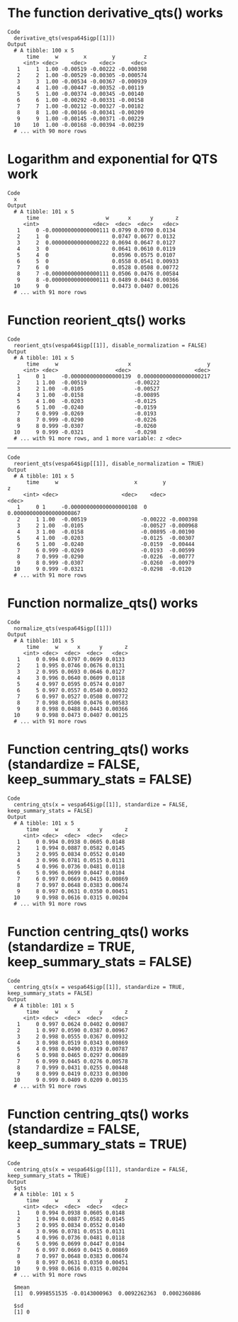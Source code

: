 # The function derivative_qts() works

    Code
      derivative_qts(vespa64$igp[[1]])
    Output
      # A tibble: 100 x 5
          time     w        x        y         z
         <int> <dec>    <dec>    <dec>     <dec>
       1     1  1.00 -0.00519 -0.00222 -0.000398
       2     2  1.00 -0.00529 -0.00305 -0.000574
       3     3  1.00 -0.00534 -0.00367 -0.000939
       4     4  1.00 -0.00447 -0.00352 -0.00119 
       5     5  1.00 -0.00374 -0.00345 -0.00140 
       6     6  1.00 -0.00292 -0.00331 -0.00158 
       7     7  1.00 -0.00212 -0.00327 -0.00182 
       8     8  1.00 -0.00166 -0.00341 -0.00209 
       9     9  1.00 -0.00145 -0.00371 -0.00229 
      10    10  1.00 -0.00168 -0.00394 -0.00239 
      # ... with 90 more rows

# Logarithm and exponential for QTS work

    Code
      x
    Output
      # A tibble: 101 x 5
          time                     w      x      y       z
         <int>                 <dec>  <dec>  <dec>   <dec>
       1     0 -0.000000000000000111 0.0799 0.0700 0.0134 
       2     1  0                    0.0747 0.0677 0.0132 
       3     2  0.000000000000000222 0.0694 0.0647 0.0127 
       4     3  0                    0.0641 0.0610 0.0119 
       5     4  0                    0.0596 0.0575 0.0107 
       6     5  0                    0.0558 0.0541 0.00933
       7     6  0                    0.0528 0.0508 0.00772
       8     7 -0.000000000000000111 0.0506 0.0476 0.00584
       9     8 -0.000000000000000111 0.0489 0.0443 0.00366
      10     9  0                    0.0473 0.0407 0.00126
      # ... with 91 more rows

# Function reorient_qts() works

    Code
      reorient_qts(vespa64$igp[[1]], disable_normalization = FALSE)
    Output
      # A tibble: 101 x 5
          time     w                      x                        y
         <int> <dec>                  <dec>                    <dec>
       1     0 1     -0.0000000000000000139  0.000000000000000000217
       2     1 1.00  -0.00519               -0.00222                
       3     2 1.00  -0.0105                -0.00527                
       4     3 1.00  -0.0158                -0.00895                
       5     4 1.00  -0.0203                -0.0125                 
       6     5 1.00  -0.0240                -0.0159                 
       7     6 0.999 -0.0269                -0.0193                 
       8     7 0.999 -0.0290                -0.0226                 
       9     8 0.999 -0.0307                -0.0260                 
      10     9 0.999 -0.0321                -0.0298                 
      # ... with 91 more rows, and 1 more variable: z <dec>

---

    Code
      reorient_qts(vespa64$igp[[1]], disable_normalization = TRUE)
    Output
      # A tibble: 101 x 5
          time     w                        x        y                        z
         <int> <dec>                    <dec>    <dec>                    <dec>
       1     0 1     -0.000000000000000000108  0        0.000000000000000000867
       2     1 1.00  -0.00519                 -0.00222 -0.000398               
       3     2 1.00  -0.0105                  -0.00527 -0.000968               
       4     3 1.00  -0.0158                  -0.00895 -0.00190                
       5     4 1.00  -0.0203                  -0.0125  -0.00307                
       6     5 1.00  -0.0240                  -0.0159  -0.00444                
       7     6 0.999 -0.0269                  -0.0193  -0.00599                
       8     7 0.999 -0.0290                  -0.0226  -0.00777                
       9     8 0.999 -0.0307                  -0.0260  -0.00979                
      10     9 0.999 -0.0321                  -0.0298  -0.0120                 
      # ... with 91 more rows

# Function normalize_qts() works

    Code
      normalize_qts(vespa64$igp[[1]])
    Output
      # A tibble: 101 x 5
          time     w      x      y       z
         <int> <dec>  <dec>  <dec>   <dec>
       1     0 0.994 0.0797 0.0699 0.0133 
       2     1 0.995 0.0746 0.0676 0.0131 
       3     2 0.995 0.0693 0.0646 0.0127 
       4     3 0.996 0.0640 0.0609 0.0118 
       5     4 0.997 0.0595 0.0574 0.0107 
       6     5 0.997 0.0557 0.0540 0.00932
       7     6 0.997 0.0527 0.0508 0.00772
       8     7 0.998 0.0506 0.0476 0.00583
       9     8 0.998 0.0488 0.0443 0.00366
      10     9 0.998 0.0473 0.0407 0.00125
      # ... with 91 more rows

# Function centring_qts() works (standardize = FALSE, keep_summary_stats = FALSE)

    Code
      centring_qts(x = vespa64$igp[[1]], standardize = FALSE, keep_summary_stats = FALSE)
    Output
      # A tibble: 101 x 5
          time     w      x      y       z
         <int> <dec>  <dec>  <dec>   <dec>
       1     0 0.994 0.0938 0.0605 0.0148 
       2     1 0.994 0.0887 0.0582 0.0145 
       3     2 0.995 0.0834 0.0552 0.0140 
       4     3 0.996 0.0781 0.0515 0.0131 
       5     4 0.996 0.0736 0.0481 0.0118 
       6     5 0.996 0.0699 0.0447 0.0104 
       7     6 0.997 0.0669 0.0415 0.00869
       8     7 0.997 0.0648 0.0383 0.00674
       9     8 0.997 0.0631 0.0350 0.00451
      10     9 0.998 0.0616 0.0315 0.00204
      # ... with 91 more rows

# Function centring_qts() works (standardize = TRUE, keep_summary_stats = FALSE)

    Code
      centring_qts(x = vespa64$igp[[1]], standardize = TRUE, keep_summary_stats = FALSE)
    Output
      # A tibble: 101 x 5
          time     w      x      y       z
         <int> <dec>  <dec>  <dec>   <dec>
       1     0 0.997 0.0624 0.0402 0.00987
       2     1 0.997 0.0590 0.0387 0.00967
       3     2 0.998 0.0555 0.0367 0.00932
       4     3 0.998 0.0519 0.0343 0.00869
       5     4 0.998 0.0490 0.0319 0.00787
       6     5 0.998 0.0465 0.0297 0.00689
       7     6 0.999 0.0445 0.0276 0.00578
       8     7 0.999 0.0431 0.0255 0.00448
       9     8 0.999 0.0419 0.0233 0.00300
      10     9 0.999 0.0409 0.0209 0.00135
      # ... with 91 more rows

# Function centring_qts() works (standardize = FALSE, keep_summary_stats = TRUE)

    Code
      centring_qts(x = vespa64$igp[[1]], standardize = FALSE, keep_summary_stats = TRUE)
    Output
      $qts
      # A tibble: 101 x 5
          time     w      x      y       z
         <int> <dec>  <dec>  <dec>   <dec>
       1     0 0.994 0.0938 0.0605 0.0148 
       2     1 0.994 0.0887 0.0582 0.0145 
       3     2 0.995 0.0834 0.0552 0.0140 
       4     3 0.996 0.0781 0.0515 0.0131 
       5     4 0.996 0.0736 0.0481 0.0118 
       6     5 0.996 0.0699 0.0447 0.0104 
       7     6 0.997 0.0669 0.0415 0.00869
       8     7 0.997 0.0648 0.0383 0.00674
       9     8 0.997 0.0631 0.0350 0.00451
      10     9 0.998 0.0616 0.0315 0.00204
      # ... with 91 more rows
      
      $mean
      [1]  0.9998551535 -0.0143000963  0.0092262363  0.0002360886
      
      $sd
      [1] 0
      

